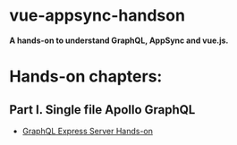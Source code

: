 # vue-appsync-handson
**A hands-on to understand GraphQL, AppSync and vue.js.**

# Hands-on chapters:
## Part I. Single file Apollo GraphQL
* [GraphQL Express Server Hands-on](/graphql-express-server.MD)
